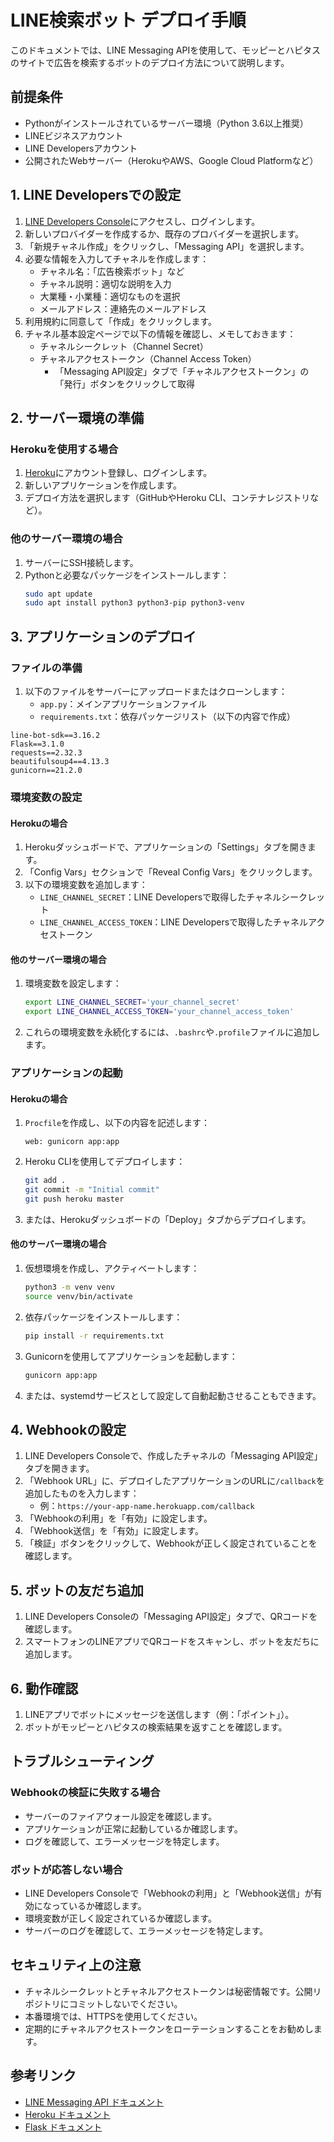 # LINE検索ボット デプロイ手順

このドキュメントでは、LINE Messaging APIを使用して、モッピーとハピタスのサイトで広告を検索するボットのデプロイ方法について説明します。

## 前提条件

- Pythonがインストールされているサーバー環境（Python 3.6以上推奨）
- LINEビジネスアカウント
- LINE Developersアカウント
- 公開されたWebサーバー（HerokuやAWS、Google Cloud Platformなど）

## 1. LINE Developersでの設定

1. [LINE Developers Console](https://developers.line.biz/console/)にアクセスし、ログインします。
2. 新しいプロバイダーを作成するか、既存のプロバイダーを選択します。
3. 「新規チャネル作成」をクリックし、「Messaging API」を選択します。
4. 必要な情報を入力してチャネルを作成します：
   - チャネル名：「広告検索ボット」など
   - チャネル説明：適切な説明を入力
   - 大業種・小業種：適切なものを選択
   - メールアドレス：連絡先のメールアドレス
5. 利用規約に同意して「作成」をクリックします。
6. チャネル基本設定ページで以下の情報を確認し、メモしておきます：
   - チャネルシークレット（Channel Secret）
   - チャネルアクセストークン（Channel Access Token）
     - 「Messaging API設定」タブで「チャネルアクセストークン」の「発行」ボタンをクリックして取得

## 2. サーバー環境の準備

### Herokuを使用する場合

1. [Heroku](https://www.heroku.com/)にアカウント登録し、ログインします。
2. 新しいアプリケーションを作成します。
3. デプロイ方法を選択します（GitHubやHeroku CLI、コンテナレジストリなど）。

### 他のサーバー環境の場合

1. サーバーにSSH接続します。
2. Pythonと必要なパッケージをインストールします：
   ```bash
   sudo apt update
   sudo apt install python3 python3-pip python3-venv
   ```

## 3. アプリケーションのデプロイ

### ファイルの準備

1. 以下のファイルをサーバーにアップロードまたはクローンします：
   - `app.py`：メインアプリケーションファイル
   - `requirements.txt`：依存パッケージリスト（以下の内容で作成）

```
line-bot-sdk==3.16.2
Flask==3.1.0
requests==2.32.3
beautifulsoup4==4.13.3
gunicorn==21.2.0
```

### 環境変数の設定

#### Herokuの場合

1. Herokuダッシュボードで、アプリケーションの「Settings」タブを開きます。
2. 「Config Vars」セクションで「Reveal Config Vars」をクリックします。
3. 以下の環境変数を追加します：
   - `LINE_CHANNEL_SECRET`：LINE Developersで取得したチャネルシークレット
   - `LINE_CHANNEL_ACCESS_TOKEN`：LINE Developersで取得したチャネルアクセストークン

#### 他のサーバー環境の場合

1. 環境変数を設定します：
   ```bash
   export LINE_CHANNEL_SECRET='your_channel_secret'
   export LINE_CHANNEL_ACCESS_TOKEN='your_channel_access_token'
   ```
2. これらの環境変数を永続化するには、`.bashrc`や`.profile`ファイルに追加します。

### アプリケーションの起動

#### Herokuの場合

1. `Procfile`を作成し、以下の内容を記述します：
   ```
   web: gunicorn app:app
   ```
2. Heroku CLIを使用してデプロイします：
   ```bash
   git add .
   git commit -m "Initial commit"
   git push heroku master
   ```
3. または、Herokuダッシュボードの「Deploy」タブからデプロイします。

#### 他のサーバー環境の場合

1. 仮想環境を作成し、アクティベートします：
   ```bash
   python3 -m venv venv
   source venv/bin/activate
   ```
2. 依存パッケージをインストールします：
   ```bash
   pip install -r requirements.txt
   ```
3. Gunicornを使用してアプリケーションを起動します：
   ```bash
   gunicorn app:app
   ```
4. または、systemdサービスとして設定して自動起動させることもできます。

## 4. Webhookの設定

1. LINE Developers Consoleで、作成したチャネルの「Messaging API設定」タブを開きます。
2. 「Webhook URL」に、デプロイしたアプリケーションのURLに`/callback`を追加したものを入力します：
   - 例：`https://your-app-name.herokuapp.com/callback`
3. 「Webhookの利用」を「有効」に設定します。
4. 「Webhook送信」を「有効」に設定します。
5. 「検証」ボタンをクリックして、Webhookが正しく設定されていることを確認します。

## 5. ボットの友だち追加

1. LINE Developers Consoleの「Messaging API設定」タブで、QRコードを確認します。
2. スマートフォンのLINEアプリでQRコードをスキャンし、ボットを友だちに追加します。

## 6. 動作確認

1. LINEアプリでボットにメッセージを送信します（例：「ポイント」）。
2. ボットがモッピーとハピタスの検索結果を返すことを確認します。

## トラブルシューティング

### Webhookの検証に失敗する場合

- サーバーのファイアウォール設定を確認します。
- アプリケーションが正常に起動しているか確認します。
- ログを確認して、エラーメッセージを特定します。

### ボットが応答しない場合

- LINE Developers Consoleで「Webhookの利用」と「Webhook送信」が有効になっているか確認します。
- 環境変数が正しく設定されているか確認します。
- サーバーのログを確認して、エラーメッセージを特定します。

## セキュリティ上の注意

- チャネルシークレットとチャネルアクセストークンは秘密情報です。公開リポジトリにコミットしないでください。
- 本番環境では、HTTPSを使用してください。
- 定期的にチャネルアクセストークンをローテーションすることをお勧めします。

## 参考リンク

- [LINE Messaging API ドキュメント](https://developers.line.biz/ja/docs/messaging-api/)
- [Heroku ドキュメント](https://devcenter.heroku.com/)
- [Flask ドキュメント](https://flask.palletsprojects.com/)
